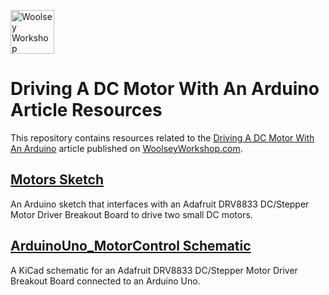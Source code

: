 <a href="https://www.woolseyworkshop.com"><img src="https://www.woolseyworkshop.com/wp-content/uploads/WWSLogoTitleLines.png" alt="Woolsey Workshop" height="70"></a>

# Driving A DC Motor With An Arduino Article Resources
This repository contains resources related to the [Driving A DC Motor With An Arduino](https://www.woolseyworkshop.com/2022/06/28/driving-a-dc-motor-with-an-arduino/) article published on [WoolseyWorkshop.com](https://www.woolseyworkshop.com).

## [Motors Sketch](Motors)
An Arduino sketch that interfaces with an Adafruit DRV8833 DC/Stepper Motor Driver Breakout Board to drive two small DC motors.

## [ArduinoUno_MotorControl Schematic](ArduinoUno_MotorControl)
A KiCad schematic for an Adafruit DRV8833 DC/Stepper Motor Driver Breakout Board connected to an Arduino Uno.
